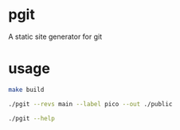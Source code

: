 # pgit

A static site generator for git

# usage

```bash
make build
```

```bash
./pgit --revs main --label pico --out ./public
```

```bash
./pgit --help
```
